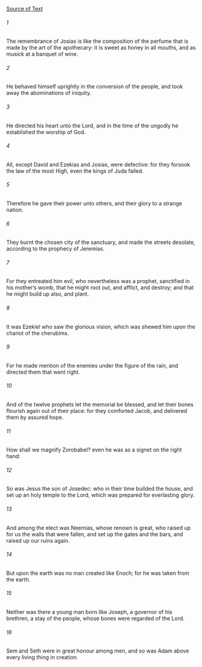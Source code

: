 [Source of Text](https://github.com/scrollmapper/bible_databases_deuterocanonical)

###### 1
The remembrance of Josias is like the composition of the perfume that is made by the art of the apothecary: it is sweet as honey in all mouths, and as musick at a banquet of wine.

###### 2
He behaved himself uprightly in the conversion of the people, and took away the abominations of iniquity.

###### 3
He directed his heart unto the Lord, and in the time of the ungodly he established the worship of God.

###### 4
All, except David and Ezekias and Josias, were defective: for they forsook the law of the most High, even the kings of Juda failed.

###### 5
Therefore he gave their power unto others, and their glory to a strange nation.

###### 6
They burnt the chosen city of the sanctuary, and made the streets desolate, according to the prophecy of Jeremias.

###### 7
For they entreated him evil, who nevertheless was a prophet, sanctified in his mother’s womb, that he might root out, and afflict, and destroy; and that he might build up also, and plant.

###### 8
It was Ezekiel who saw the glorious vision, which was shewed him upon the chariot of the cherubims.

###### 9
For he made mention of the enemies under the figure of the rain, and directed them that went right.

###### 10
And of the twelve prophets let the memorial be blessed, and let their bones flourish again out of their place: for they comforted Jacob, and delivered them by assured hope.

###### 11
How shall we magnify Zorobabel? even he was as a signet on the right hand:

###### 12
So was Jesus the son of Josedec: who in their time builded the house, and set up an holy temple to the Lord, which was prepared for everlasting glory.

###### 13
And among the elect was Neemias, whose renown is great, who raised up for us the walls that were fallen, and set up the gates and the bars, and raised up our ruins again.

###### 14
But upon the earth was no man created like Enoch; for he was taken from the earth.

###### 15
Neither was there a young man born like Joseph, a governor of his brethren, a stay of the people, whose bones were regarded of the Lord.

###### 16
Sem and Seth were in great honour among men, and so was Adam above every living thing in creation.